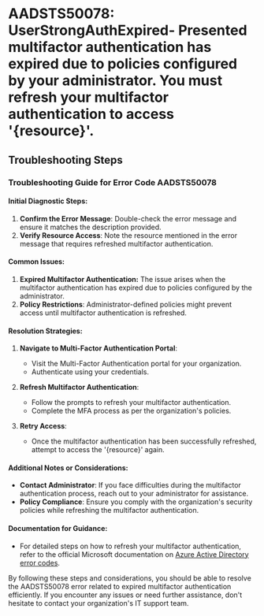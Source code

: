 # AADSTS50078: UserStrongAuthExpired- Presented multifactor authentication has expired due to policies configured by your administrator. You must refresh your multifactor authentication to access '{resource}'.


## Troubleshooting Steps
### Troubleshooting Guide for Error Code AADSTS50078

#### Initial Diagnostic Steps:
1. **Confirm the Error Message**: Double-check the error message and ensure it matches the description provided.
2. **Verify Resource Access**: Note the resource mentioned in the error message that requires refreshed multifactor authentication.

#### Common Issues:
1. **Expired Multifactor Authentication:** The issue arises when the multifactor authentication has expired due to policies configured by the administrator.
2. **Policy Restrictions**: Administrator-defined policies might prevent access until multifactor authentication is refreshed.

#### Resolution Strategies:
1. **Navigate to Multi-Factor Authentication Portal**:
    - Visit the Multi-Factor Authentication portal for your organization.
    - Authenticate using your credentials.

2. **Refresh Multifactor Authentication**:
    - Follow the prompts to refresh your multifactor authentication.
    - Complete the MFA process as per the organization's policies.

3. **Retry Access**:
    - Once the multifactor authentication has been successfully refreshed, attempt to access the '{resource}' again.

#### Additional Notes or Considerations:
- **Contact Administrator**: If you face difficulties during the multifactor authentication process, reach out to your administrator for assistance.
- **Policy Compliance**: Ensure you comply with the organization's security policies while refreshing the multifactor authentication.

#### Documentation for Guidance:
- For detailed steps on how to refresh your multifactor authentication, refer to the official Microsoft documentation on [Azure Active Directory error codes](https://docs.microsoft.com/en-us/azure/active-directory/fundamentals/active-directory-logs#troubleshoot-aad-error-codes).

By following these steps and considerations, you should be able to resolve the AADSTS50078 error related to expired multifactor authentication efficiently. If you encounter any issues or need further assistance, don't hesitate to contact your organization's IT support team.